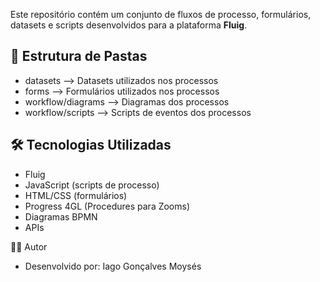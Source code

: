 Este repositório contém um conjunto de fluxos de processo, formulários, datasets e scripts desenvolvidos para a plataforma **Fluig**.
## 📁 Estrutura de Pastas

- datasets --> Datasets utilizados nos processos
- forms --> Formulários utilizados nos processos
- workflow/diagrams --> Diagramas dos processos
- workflow/scripts --> Scripts de eventos dos processos

## 🛠️ Tecnologias Utilizadas

- Fluig
- JavaScript (scripts de processo)
- HTML/CSS (formulários)
- Progress 4GL (Procedures para Zooms)
- Diagramas BPMN
- APIs

👨‍💻 Autor
- Desenvolvido por: Iago Gonçalves Moysés

